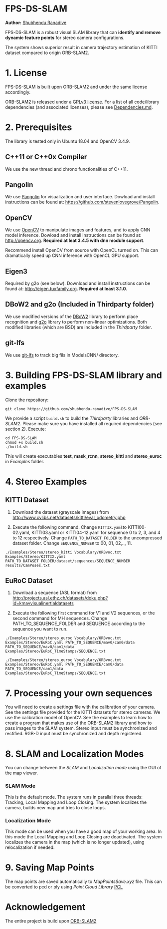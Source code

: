 # FPS-DS-SLAM
**Author:** [Shubhendu Ranadive](https://github.com/shubhendu-ranadive)

FPS-DS-SLAM is a robust visual SLAM library that can **identify and remove dynamic feature points** for stereo camera configurations.

The system shows superior result in camera trajectory estimation of KITTI dataset compared to origin ORB-SLAM2.

# 1. License

FPS-DS-SLAM is built upon ORB-SLAM2 and under the same license accordingly.

ORB-SLAM2 is released under a [GPLv3 license](https://github.com/raulmur/ORB_SLAM2/blob/master/License-gpl.txt). For a list of all code/library dependencies (and associated licenses), please see [Dependencies.md](https://github.com/raulmur/ORB_SLAM2/blob/master/Dependencies.md).


# 2. Prerequisites
The library is tested only in Ubuntu 18.04 and OpenCV 3.4.9.

## C++11 or C++0x Compiler
We use the new thread and chrono functionalities of C++11.

## Pangolin
We use [Pangolin](https://github.com/stevenlovegrove/Pangolin) for visualization and user interface. Dowload and install instructions can be found at: https://github.com/stevenlovegrove/Pangolin.

## OpenCV
We use [OpenCV](http://opencv.org) to manipulate images and features, and to apply CNN model inference. Dowload and install instructions can be found at: http://opencv.org. **Required at leat 3.4.5 with dnn module support**.

Recommend install OpenCV from source with OpenCL turned on. This can dramatically speed up CNN inference with OpenCL GPU support.

## Eigen3
Required by g2o (see below). Download and install instructions can be found at: http://eigen.tuxfamily.org. **Required at least 3.1.0**.

## DBoW2 and g2o (Included in Thirdparty folder)
We use modified versions of the [DBoW2](https://github.com/dorian3d/DBoW2) library to perform place recognition and [g2o](https://github.com/RainerKuemmerle/g2o) library to perform non-linear optimizations. Both modified libraries (which are BSD) are included in the *Thirdparty* folder.

## git-lfs 
We use [git-lfs](https://git-lfs.github.com/) to track big fils in ModelsCNN/ directory.

# 3. Building FPS-DS-SLAM library and examples

Clone the repository:
```
git clone https://github.com/shubhendu-ranadive/FPS-DS-SLAM
```

We provide a script `build.sh` to build the *Thirdparty* libraries and *ORB-SLAM2*. Please make sure you have installed all required dependencies (see section 2). Execute:
```
cd FPS-DS-SLAM
chmod +x build.sh
./build.sh
```

This will create executables **test**, **mask_rcnn**, **stereo_kitti** and **stereo_euroc** in *Examples* folder.

# 4. Stereo Examples

## KITTI Dataset

1. Download the dataset (grayscale images) from http://www.cvlibs.net/datasets/kitti/eval_odometry.php 

2. Execute the following command. Change `KITTIX.yaml`to KITTI00-02.yaml, KITTI03.yaml or KITTI04-12.yaml for sequence 0 to 2, 3, and 4 to 12 respectively. Change `PATH_TO_DATASET_FOLDER` to the uncompressed dataset folder. Change `SEQUENCE_NUMBER` to 00, 01, 02,.., 11. 
```
./Examples/Stereo/stereo_kitti Vocabulary/ORBvoc.txt Examples/Stereo/KITTIX.yaml PATH_TO_DATASET_FOLDER/dataset/sequences/SEQUENCE_NUMBER results/CamPoses.txt
```

## EuRoC Dataset

1. Download a sequence (ASL format) from http://projects.asl.ethz.ch/datasets/doku.php?id=kmavvisualinertialdatasets

2. Execute the following first command for V1 and V2 sequences, or the second command for MH sequences. Change PATH_TO_SEQUENCE_FOLDER and SEQUENCE according to the sequence you want to run.
```
./Examples/Stereo/stereo_euroc Vocabulary/ORBvoc.txt Examples/Stereo/EuRoC.yaml PATH_TO_SEQUENCE/mav0/cam0/data PATH_TO_SEQUENCE/mav0/cam1/data Examples/Stereo/EuRoC_TimeStamps/SEQUENCE.txt
```
```
./Examples/Stereo/stereo_euroc Vocabulary/ORBvoc.txt Examples/Stereo/EuRoC.yaml PATH_TO_SEQUENCE/cam0/data PATH_TO_SEQUENCE/cam1/data Examples/Stereo/EuRoC_TimeStamps/SEQUENCE.txt
```
# 7. Processing your own sequences
You will need to create a settings file with the calibration of your camera. See the settings file provided for the KITTI datasets for stereo cameras. We use the calibration model of OpenCV. See the examples to learn how to create a program that makes use of the ORB-SLAM2 library and how to pass images to the SLAM system. Stereo input must be synchronized and rectified. RGB-D input must be synchronized and depth registered.

# 8. SLAM and Localization Modes
You can change between the *SLAM* and *Localization mode* using the GUI of the map viewer.

### SLAM Mode
This is the default mode. The system runs in parallal three threads: Tracking, Local Mapping and Loop Closing. The system localizes the camera, builds new map and tries to close loops.

### Localization Mode
This mode can be used when you have a good map of your working area. In this mode the Local Mapping and Loop Closing are deactivated. The system localizes the camera in the map (which is no longer updated), using relocalization if needed. 

# 9. Saving Map Points
The map points are saved automatically to *MapPointsSave.xyz* file. This can be converted to pcd or ply using *Point Cloud Library* [PCL](https://pointclouds.org/downloads/)

# Acknowledgement

The entire project is build upon [ORB-SLAM2](https://github.com/raulmur/ORB_SLAM2)
